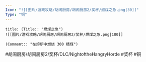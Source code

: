 ```yaml
---
Icon: "![[图片/游戏攻略/胡闹厨房/胡闹厨房2/奖杯/燃煤之急.png|30]]"
Type: "铜"
---
```

```ad-common-bronze-trophy
title: (Title:: "燃煤之急")
![[图片/游戏攻略/胡闹厨房/胡闹厨房2/奖杯/燃煤之急.png|100]]

(Comment:: "在熔炉中燃烧 300 桶煤")
```

#胡闹厨房/胡闹厨房2/奖杯/DLC/NightoftheHangryHorde #奖杯 #铜
